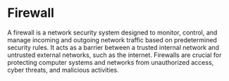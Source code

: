 # Firewall
A firewall is a network security system designed to monitor, control, and manage incoming and outgoing network traffic based on predetermined security rules. It acts as a barrier between a trusted internal network and untrusted external networks, such as the internet. Firewalls are crucial for protecting computer systems and networks from unauthorized access, cyber threats, and malicious activities.

